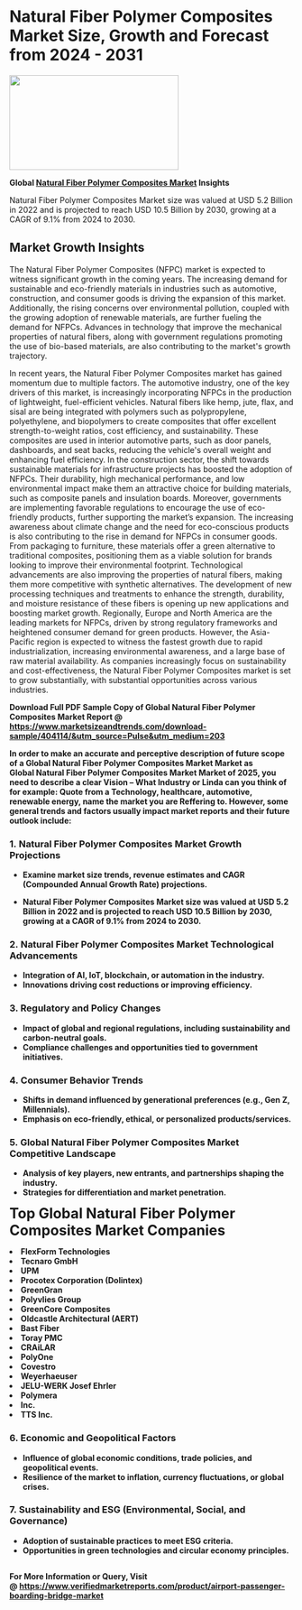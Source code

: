 <H1>Natural Fiber Polymer Composites Market Size, Growth and Forecast from 2024 - 2031</H1><img class="aligncenter size-medium wp-image-584254" src="https://thirdeyenews.in/wp-content/uploads/2024/09/Global-Market-Research-300x168.jpeg" alt="" width="300" height="168" /><p><strong>Global&nbsp;<a href="https://www.marketsizeandtrends.com/download-sample/404114/&amp;utm_source=Pulse&amp;utm_medium=203">Natural Fiber Polymer Composites Market</a> Insights</strong></p><p>Natural Fiber Polymer Composites Market size was valued at USD 5.2 Billion in 2022 and is projected to reach USD 10.5 Billion by 2030, growing at a CAGR of 9.1% from 2024 to 2030.</p><p><h2>Market Growth Insights</h2> <p>The Natural Fiber Polymer Composites (NFPC) market is expected to witness significant growth in the coming years. The increasing demand for sustainable and eco-friendly materials in industries such as automotive, construction, and consumer goods is driving the expansion of this market. Additionally, the rising concerns over environmental pollution, coupled with the growing adoption of renewable materials, are further fueling the demand for NFPCs. Advances in technology that improve the mechanical properties of natural fibers, along with government regulations promoting the use of bio-based materials, are also contributing to the market's growth trajectory.</p> <p><strong></strong></p> <p>In recent years, the Natural Fiber Polymer Composites market has gained momentum due to multiple factors. The automotive industry, one of the key drivers of this market, is increasingly incorporating NFPCs in the production of lightweight, fuel-efficient vehicles. Natural fibers like hemp, jute, flax, and sisal are being integrated with polymers such as polypropylene, polyethylene, and biopolymers to create composites that offer excellent strength-to-weight ratios, cost efficiency, and sustainability. These composites are used in interior automotive parts, such as door panels, dashboards, and seat backs, reducing the vehicle's overall weight and enhancing fuel efficiency. In the construction sector, the shift towards sustainable materials for infrastructure projects has boosted the adoption of NFPCs. Their durability, high mechanical performance, and low environmental impact make them an attractive choice for building materials, such as composite panels and insulation boards. Moreover, governments are implementing favorable regulations to encourage the use of eco-friendly products, further supporting the market’s expansion. The increasing awareness about climate change and the need for eco-conscious products is also contributing to the rise in demand for NFPCs in consumer goods. From packaging to furniture, these materials offer a green alternative to traditional composites, positioning them as a viable solution for brands looking to improve their environmental footprint. Technological advancements are also improving the properties of natural fibers, making them more competitive with synthetic alternatives. The development of new processing techniques and treatments to enhance the strength, durability, and moisture resistance of these fibers is opening up new applications and boosting market growth. Regionally, Europe and North America are the leading markets for NFPCs, driven by strong regulatory frameworks and heightened consumer demand for green products. However, the Asia-Pacific region is expected to witness the fastest growth due to rapid industrialization, increasing environmental awareness, and a large base of raw material availability. As companies increasingly focus on sustainability and cost-effectiveness, the Natural Fiber Polymer Composites market is set to grow substantially, with substantial opportunities across various industries.</p> <p><strong></p><p><span class=""><strong>Download Full PDF Sample Copy of Global Natural Fiber Polymer Composites Market Report</strong> @ <a href="https://www.marketsizeandtrends.com/download-sample/404114/&amp;utm_source=Pulse&amp;utm_medium=203" target="_blank">https://www.marketsizeandtrends.com/download-sample/404114/&amp;utm_source=Pulse&amp;utm_medium=203</a></span></p><p>In order to make an accurate and perceptive description of future scope of a Global&nbsp;Natural Fiber Polymer Composites Market Market as Global&nbsp;Natural Fiber Polymer Composites Market Market of 2025, you need to describe a clear Vision &ndash; What Industry or Linda can you think of for example: Quote from a Technology, healthcare, automotive, renewable energy, name the market you are Reffering to. However, some general trends and factors usually impact market reports and their future outlook include:</p><h3>1.&nbsp;<strong>Natural Fiber Polymer Composites Market Growth Projections</strong></h3><ul><li>Examine market size trends, revenue estimates and CAGR (Compounded Annual Growth Rate) projections.</li><li><p>Natural Fiber Polymer Composites Market size was valued at USD 5.2 Billion in 2022 and is projected to reach USD 10.5 Billion by 2030, growing at a CAGR of 9.1% from 2024 to 2030.</p></li></ul><h3>2.&nbsp;<strong>Natural Fiber Polymer Composites Market Technological Advancements</strong></h3><ul><li>Integration of AI, IoT, blockchain, or automation in the industry.</li><li>Innovations driving cost reductions or improving efficiency.</li></ul><h3>3.&nbsp;<strong>Regulatory and Policy Changes</strong></h3><ul><li>Impact of global and regional regulations, including sustainability and carbon-neutral goals.</li><li>Compliance challenges and opportunities tied to government initiatives.</li></ul><h3>4.&nbsp;<strong>Consumer Behavior Trends</strong></h3><ul><li>Shifts in demand influenced by generational preferences (e.g., Gen Z, Millennials).</li><li>Emphasis on eco-friendly, ethical, or personalized products/services.</li></ul><h3>5.&nbsp;<strong>Global Natural Fiber Polymer Composites Market Competitive Landscape</strong></h3><ul><li>Analysis of key players, new entrants, and partnerships shaping the industry.</li><li>Strategies for differentiation and market penetration.</li></ul><p data-pm-slice="1 1 []"><span style="color: inherit; font-family: inherit; font-size: 25px;">Top Global Natural Fiber Polymer Composites Market Companies</span></p><div class="" data-test-id=""><p><li>FlexForm Technologies</li><li> Tecnaro GmbH</li><li> UPM</li><li> Procotex Corporation (Dolintex)</li><li> GreenGran</li><li> Polyvlies Group</li><li> GreenCore Composites</li><li> Oldcastle Architectural (AERT)</li><li> Bast Fiber</li><li> Toray PMC</li><li> CRAiLAR</li><li> PolyOne</li><li> Covestro</li><li> Weyerhaeuser</li><li> JELU-WERK Josef Ehrler</li><li> Polymera</li><li> Inc.</li><li> TTS Inc.</li></p></div><h3>6.&nbsp;<strong>Economic and Geopolitical Factors</strong></h3><ul><li>Influence of global economic conditions, trade policies, and geopolitical events.</li><li>Resilience of the market to inflation, currency fluctuations, or global crises.</li></ul><h3>7.&nbsp;<strong>Sustainability and ESG (Environmental, Social, and Governance)</strong></h3><ul><li>Adoption of sustainable practices to meet ESG criteria.</li><li>Opportunities in green technologies and circular economy principles.</li></ul><h2><strong style="font-size: 14px;">For More Information or Query, Visit @&nbsp;</strong><a style="background-color: #ffffff; font-size: 14px;" href="https://www.marketsizeandtrends.com/report/natural-fiber-polymer-composites-market/" target="_blank">https://www.verifiedmarketreports.com/product/airport-passenger-boarding-bridge-market</a></h2>
